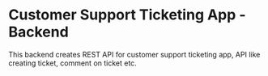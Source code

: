 # Customer Support Ticketing App - Backend

This backend creates REST API for customer support ticketing app, API like creating ticket, comment on ticket etc.

